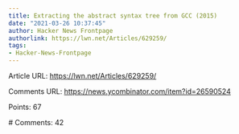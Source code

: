 ```yaml
---
title: Extracting the abstract syntax tree from GCC (2015)
date: "2021-03-26 10:37:45"
author: Hacker News Frontpage
authorlink: https://lwn.net/Articles/629259/
tags:
- Hacker-News-Frontpage
---
```


<p>Article URL: <a href="https://lwn.net/Articles/629259/">https://lwn.net/Articles/629259/</a></p>
<p>Comments URL: <a href="https://news.ycombinator.com/item?id=26590524">https://news.ycombinator.com/item?id=26590524</a></p>
<p>Points: 67</p>
<p># Comments: 42</p>
